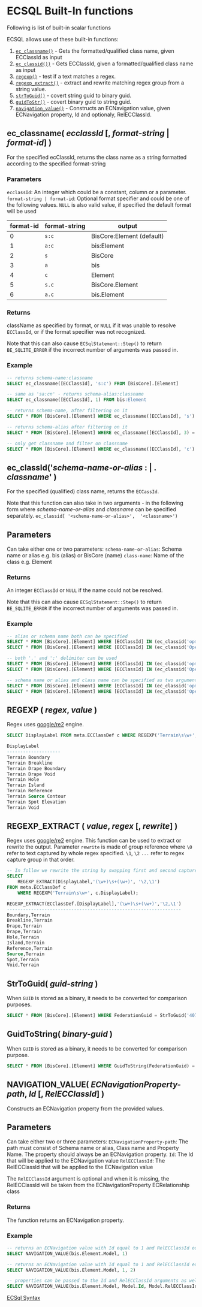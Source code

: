 # ECSQL Built-In functions

Following is list of built-in scalar functions

ECSQL allows use of these built-in functions:

1. [`ec_classname()`](#ec_classname-ecclassid--format-string--format-id) - Gets the formatted/qualified class name, given ECClassId as input
1. [`ec_classid())`](#ec_classidschema-name-or-alias----classname) - Gets ECClassId, given a formatted/qualified class name as input
1. [`regexp()`](#regexp--regex-value) - test if a text matches a regex.
1. [`regexp_extract()`](#regexp_extract--value-regex--rewrite) - extract and rewrite matching regex group from a string value.
1. [`strToGuid()`](#strtoguid-guid-string) - covert string guid to binary guid.
1. [`guidToStr()`](#guidtostring-binary-guid) - covert binary guid to string guid.
1. [`navigation_value()`](#navigation_value-ecnavigationproperty-path-id--RelECClassId) - Constructs an ECNavigation value, given ECNavigation property, Id and optionaly, RelECClassId.

## ec_classname( _ecclassId_ [, _format-string_ | _format-id_] )

For the specified ecClassId, returns the class name as a string formatted according to the specified format-string

### Parameters

`ecclassId`: An integer which could be a constant, column or a parameter.
`format-string | format-id`: Optional format specifier and could be one of the following values. `NULL` is also valid value, if specified the default format will be used

| format-id | format-string | output                    |
| --------- | ------------- | ------------------------- |
| 0         | `s:c`         | BisCore:Element (default) |
| 1         | `a:c`         | bis:Element               |
| 2         | `s`           | BisCore                   |
| 3         | `a`           | bis                       |
| 4         | `c`           | Element                   |
| 5         | `s.c`         | BisCore.Element           |
| 6         | `a.c`         | bis.Element               |

### Returns

className as specified by format, or `NULL` if it was unable to resolve `ECClassId`, or if the format specifier was not recognized.

Note that this can also cause `ECSqlStatement::Step()` to return `BE_SQLITE_ERROR` if the incorrect number of arguments was passed in.

### Example

```sql
-- returns schema-name:classname
SELECT ec_classname([ECClassId], 's:c') FROM [BisCore].[Element]

-- same as 'sa:cn' - returns schema-alias:classname
SELECT ec_classname([ECClassId], 1) FROM bis:Element

-- returns schema-name, after filtering on it
SELECT * FROM [BisCore].[Element] WHERE ec_classname([ECClassId], 's') = 'BisCore'

-- returns schema-alias after filtering on it
SELECT * FROM [BisCore].[Element] WHERE ec_classname([ECClassId], 3) = 'bis'

-- only get classname and filter on classname
SELECT * FROM [BisCore].[Element] WHERE ec_classname([ECClassId], 'c') = 'PUMP'
```

## ec_classId('_schema-name-or-alias_ : | . _classname_' )

For the specified (qualified) class name, returns the `ECCassId`.

Note that this function can also take in two arguments - in the following form where _schema-name-or-alias_ and _classname_ can be specified separately.
`ec_classid[ '<schema-name-or-alias>',  '<classname>')`

## Parameters

Can take either one or two parameters:
`schema-name-or-alias`: Schema name or alias e.g. bis (alias) or BisCore (name)
`class-name`: Name of the class e.g. Element

### Returns

An integer `ECClassId` or `NULL` if the name could not be resolved.

Note that this can also cause `ECSqlStatement::Step()` to return `BE_SQLITE_ERROR` if the incorrect number of arguments was passed in.

### Example

```sql
-- alias or schema name both can be specified
SELECT * FROM [BisCore].[Element] WHERE [ECClassId] IN (ec_classid('opm.PUMP'), ec_classid('opm.VALVE'))
SELECT * FROM [BisCore].[Element] WHERE [ECClassId] IN (ec_classid('OpenPlant.PUMP'), ec_classid('OpenPlant.VALVE'))

-- both '.' and ':' delimiter can be used
SELECT * FROM [BisCore].[Element] WHERE [ECClassId] IN (ec_classid('opm:PUMP'), ec_classid('opm:VALVE'))
SELECT * FROM [BisCore].[Element] WHERE [ECClassId] IN (ec_classid('OpenPlant:PUMP'), ec_classid('OpenPlant:VALVE'))

-- schema name or alias and class name can be specified as two arguments
SELECT * FROM [BisCore].[Element] WHERE [ECClassId] IN (ec_classid('opm', 'PUMP'), ec_classid('opm', 'VALVE'))
SELECT * FROM [BisCore].[Element] WHERE [ECClassId] IN (ec_classid('OpenPlant', 'PUMP'), ec_classid('OpenPlant', 'VALVE'))

```

## REGEXP ( _regex_, _value_ )

Regex uses [google/re2](https://github.com/google/re2/wiki/Syntax) engine.

```sql
SELECT DisplayLabel FROM meta.ECClassDef c WHERE REGEXP('Terrain\s\w+', c.DisplayLabel);

DisplayLabel
--------------------
Terrain Boundary
Terrain Breakline
Terrain Drape Boundary
Terrain Drape Void
Terrain Hole
Terrain Island
Terrain Reference
Terrain Source Contour
Terrain Spot Elevation
Terrain Void
```

## REGEXP_EXTRACT ( _value_, _regex_ [, _rewrite_] )

Regex uses [google/re2](https://github.com/google/re2/wiki/Syntax) engine.
This function can be used to extract or rewrite the output. Parameter `rewrite` is made of group reference where `\0` refer to text captured by whole regex specified. `\1`, `\2` `...` refer to regex capture group in that order.

```sql
-- In follow we rewrite the string by swapping first and second capture group
SELECT
    REGEXP_EXTRACT(DisplayLabel,'(\w+)\s+(\w+)', '\2,\1')
FROM meta.ECClassDef c
    WHERE REGEXP('Terrain\s\w+', c.DisplayLabel);

REGEXP_EXTRACT(ECClassDef.[DisplayLabel],'(\w+)\s+(\w+)','\2,\1')
-----------------------------------------------------------------
Boundary,Terrain
Breakline,Terrain
Drape,Terrain
Drape,Terrain
Hole,Terrain
Island,Terrain
Reference,Terrain
Source,Terrain
Spot,Terrain
Void,Terrain
```

## StrToGuid( _guid-string_ )

When `GUID` is stored as a binary, it needs to be converted for comparison purposes.

```sql
SELECT * FROM [BisCore].[Element] WHERE FederationGuid = StrToGuid('407bfa18-944d-11ee-b9d1-0242ac120002')
```

## GuidToString( _binary-guid_ )

When `GUID` is stored as a binary, it needs to be converted for comparison purpose.

```sql
SELECT * FROM [BisCore].[Element] WHERE GuidToString(FederationGuid) = '407bfa18-944d-11ee-b9d1-0242ac120002'
```

## NAVIGATION_VALUE( _ECNavigationProperty-path_, _Id_ [, _RelECClassId_] )

Constructs an ECNavigation property from the provided values.

## Parameters

Can take either two or three parameters:
`ECNavigationProperty-path`: The path must consist of Schema name or alias, Class name and Property Name. The property should always be an ECNavigation property.
`Id`: The Id that will be applied to the ECNavigation value
`RelECClassId`: The RelECClassId that will be applied to the ECNavigation value

The `RelECClassId` argument is optional and when it is missing, the RelECClassId will be taken from the ECNavigationProperty ECRelationship class

### Returns

The function returns an ECNavigation property.

### Example

```sql
-- returns an ECNavigation value with Id equal to 1 and RelECClassId equal to ClassId of the ECRelationshipClass (in this case, id of the ModelContainsElements)
SELECT NAVIGATION_VALUE(bis.Element.Model, 1)

-- returns an ECNavigation value with Id equal to 1 and RelECClassId equal to 2
SELECT NAVIGATION_VALUE(bis.Element.Model, 1, 2)

-- properties can be passed to the Id and RelECClassId arguments as well, but FROM clause should be specified
SELECT NAVIGATION_VALUE(bis.Element.Model, Model.Id, Model.RelECClassId) [MyNavProp] FROM bis.Model
```

[ECSql Syntax](./index.md)
